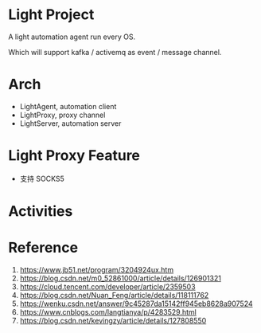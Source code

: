 # Light Project

A light automation agent run every OS.

Which will support kafka / activemq as event / message channel.

# Arch
* LightAgent, automation client
* LightProxy, proxy channel
* LightServer, automation server

# Light Proxy Feature
* 支持 SOCKS5


# Activities


# Reference
1. https://www.jb51.net/program/3204924ux.htm
2. https://blog.csdn.net/m0_52861000/article/details/126901321
3. https://cloud.tencent.com/developer/article/2359503
4. https://blog.csdn.net/Nuan_Feng/article/details/118111762
5. https://wenku.csdn.net/answer/9c45287da15142ff945eb8628a907524
6. https://www.cnblogs.com/langtianya/p/4283529.html
7. https://blog.csdn.net/kevingzy/article/details/127808550